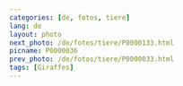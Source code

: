 ```yaml
---
categories: [de, fotos, tiere]
lang: de
layout: photo
next_photo: /de/fotos/tiere/P0000133.html
picname: P0000036
prev_photo: /de/fotos/tiere/P0000033.html
tags: [Giraffes]
---
```


